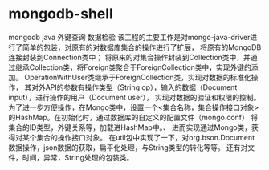 # mongodb-shell
mongodb java 外键查询 数据检验
该工程的主要工作是对mongo-java-driver进行了简单的包装，对原有的对数据库集合的操作进行了扩展，
将原有的MongoDB连接封装到Connection类中；
将原来的对集合操作封装到Collection类中，并通过继承Collection类，将Foreign类聚合于ForeignCollection类中，实现外键的添加。
OperationWithUser类继承于ForeignCollection类，实现对数据的标准化操作，
其对外API的参数有操作类型（String op），输入的数据（Document input），进行操作的用户（Document user），
实现对数据的验证和权限的控制。
为了进一步方便操作，在Mongo类中，设置一个<集合名称，集合操作接口对象>的HashMap。在初始化时，通过数据库的自定义的配置文件（mongo.conf）
将集合的ID类型，外键关系等，加载进HashMap中。、
进而实现通过Mongo类，获得对某个集合的操作接口对象。
在util包中实现了一下，对org.bson.Document数据操作，json数据的获取，扁平化处理，与String类型的转化等等。
还有对文件，时间，异常，String处理的包装类。
